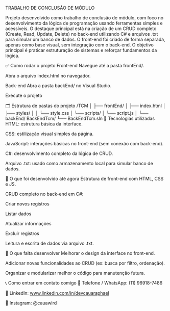 TRABALHO DE CONCLUSÃO DE MÓDULO

Projeto desenvolvido como trabalho de conclusão de módulo, com foco no desenvolvimento da lógica de programação usando ferramentas simples e acessíveis. O destaque principal está na criação de um CRUD completo (Create, Read, Update, Delete) no back-end utilizando C# e arquivos .txt para simular um banco de dados. O front-end foi criado de forma separada, apenas como base visual, sem integração com o back-end. O objetivo principal é praticar estruturação de sistemas e reforçar fundamentos da lógica.

✅ Como rodar o projeto
Front-end
Navegue até a pasta frontEnd/.

Abra o arquivo index.html no navegador.

Back-end
Abra a pasta backEnd/ no Visual Studio.

Execute o projeto

🗂️ Estrutura de pastas do projeto
/TCM
│
├── frontEnd/
│   ├──  index.html
│   ├──  styles/
│   │   └──  style.css
│   └──  scripts/
│       └──  script.js
│
└── backEnd/
        BackEndTcm/
              └── BackEndTcm.sln
🧰 Tecnologias utilizadas
HTML: estrutura básica da interface.

CSS: estilização visual simples da página.

JavaScript: interações básicas no front-end (sem conexão com back-end).

C#: desenvolvimento completo da lógica de CRUD.

Arquivo .txt: usado como armazenamento local para simular banco de dados.

📌 O que foi desenvolvido até agora
Estrutura de front-end com HTML, CSS e JS.

CRUD completo no back-end em C#:

Criar novos registros

Listar dados

Atualizar informações

Excluir registros

Leitura e escrita de dados via arquivo .txt.

🚧 O que falta desenvolver
Melhorar o design da interface no front-end.

Adicionar novas funcionalidades ao CRUD (ex: busca por filtro, ordenação).

Organizar e modularizar melhor o código para manutenção futura.

📞 Como entrar em contato comigo
📱 Telefone / WhatsApp: (11) 96918-7486

💼 LinkedIn: www.linkedin.com/in/devcauaraphael

📸 Instagram: @cauawlrd
